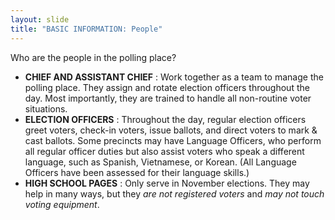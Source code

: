 ```yaml
---
layout: slide
title: "BASIC INFORMATION: People"
---
```


Who are the people in the polling place?

- **CHIEF AND ASSISTANT CHIEF** : Work together as a team to manage the polling place. They assign and rotate election officers throughout the day. Most importantly, they are trained to handle all non-routine voter situations.
- **ELECTION OFFICERS** : Throughout the day, regular election officers greet voters, check-in voters, issue ballots, and direct voters to mark &amp; cast ballots. Some precincts may have Language Officers, who perform all regular officer duties but also assist voters who speak a different language, such as Spanish, Vietnamese, or Korean. (All Language Officers have been assessed for their language skills.)
- **HIGH SCHOOL PAGES** : Only serve in November elections. They may help in many ways, but they *are not registered voters* and *may not touch voting equipment*.